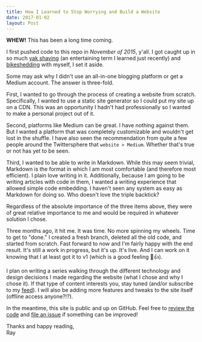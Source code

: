 ```yaml
---
title: How I Learned to Stop Worrying and Build a Website
date: 2017-01-02
layout: Post
---
```


**WHEW!** This has been a long time coming.

I first pushed code to this repo in *November of 2015*, y'all. I got caught up in so much [yak shaving](https://en.wiktionary.org/wiki/yak_shaving) (an entertaining term I learned just recently) and [bikeshedding](https://en.wiktionary.org/wiki/bikeshedding) with myself, I set it aside.

Some may ask why I didn't use an all-in-one blogging platform or get a Medium account. The answer is three-fold.

First, I wanted to go through the process of creating a website from scratch. Specifically, I wanted to use a static site generator so I could put my site up on a CDN. This was an opportunity I hadn't had professionally so I wanted to make a personal project out of it.

Second, platforms like Medium can be great. I have nothing against them. But I wanted a platform that was completely customizable and wouldn't get lost in the shuffle. I have also seen the recommendation from quite a few people around the Twittersphere that `website > Medium`. Whether that's true or not has yet to be seen.

Third, I wanted to be able to write in Markdown. While this may seem trivial, Markdown is the format in which I am most comfortable (and therefore most efficient). I plain love writing in it. Additionally, because I am going to be writing articles with code in them, I wanted a writing experience that allowed simple code embedding. I haven't seen any system as easy as Markdown for doing so. Who doesn't love the triple backtick?

Regardless of the absolute importance of the three items above, they were of great relative importance to me and would be required in whatever solution I chose.

Three months ago, it hit me. It was time. No more spinning my wheels. Time to get to "done." I created a fresh branch, deleted all the old code, and started from scratch. Fast forward to now and I'm fairly happy with the end result. It's still a work in progress, but it's up. It's live. And I can work on it knowing that I at least got it to v1 (which is a good feeling 💯👍).

I plan on writing a series walking through the different technology and design decisions I made regarding the website (what I chose and why I chose it). If that type of content interests you, stay tuned (and/or subscribe to my [feed](/feed.xml)). I will also be adding more features and tweaks to the site itself (offline access anyone?!?).

In the meantime, this site is public and up on GitHub. Feel free to [review the code](https://github.com/raygesualdo/raygesualdo.com) and [file an issue](https://github.com/raygesualdo/raygesualdo.com/issues/new) if something can be improved!

Thanks and happy reading,<br>Ray
